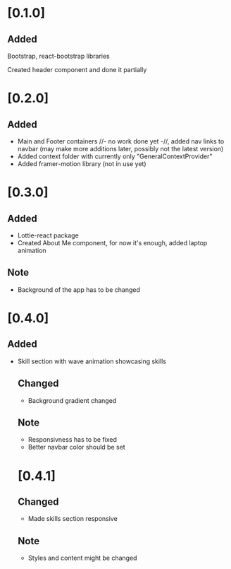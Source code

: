 # [0.1.0]
  ## Added 
  <p>Bootstrap, react-bootstrap libraries</p>
  <p>Created header component and done it partially</p>

# [0.2.0]
  ## Added
  <ul>
    <li>Main and Footer containers //- no work done yet -//, added nav links to navbar (may make more additions later, possibly not the latest version)</li>
    <li>Added context folder with currently only "GeneralContextProvider"</li>
    <li>Added framer-motion library (not in use yet)</li>
  </ul>

# [0.3.0]
  ## Added
  <ul>
    <li>Lottie-react package</li>
    <li>Created About Me component, for now it's enough, added laptop animation</li>
  </ul>
  
  ## Note
  <ul>
    <li>Background of the app has to be changed</li>
  </ul>

# [0.4.0]
  ## Added
  <ul>
    <li>Skill section with wave animation showcasing skills</li>


  ## Changed
  <ul>
    <li>Background gradient changed</li>
  </ul>

  ## Note
  <ul>
    <li>Responsivness has to be fixed</li>
    <li>Better navbar color should be set</li>
  </ul>

# [0.4.1]
  ## Changed
  <ul>
    <li>Made skills section responsive</li>
  </ul>
  
  ## Note
  <ul>
    <li>Styles and content might be changed</li>
  </ul>
</ul>
